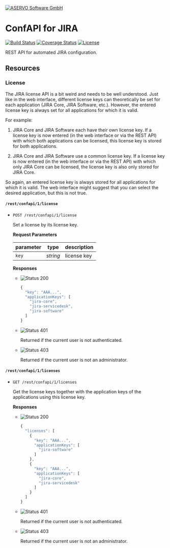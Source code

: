 [![ASERVO Software GmbH](https://aservo.github.io/img/aservo_atlassian_banner.png)](https://www.aservo.com/en/atlassian)

ConfAPI for JIRA
================

[![Build Status](https://api.travis-ci.org/aservo/jira-confapi-plugin.svg?branch=master)](https://travis-ci.org/aservo/jira-confapi-plugin)
[![Coverage Status](https://coveralls.io/repos/github/aservo/jira-confapi-plugin/badge.svg?branch=master)](https://coveralls.io/github/aservo/jira-confapi-plugin?branch=master)
[![License](https://img.shields.io/badge/License-BSD%203--Clause-blue.svg)](https://opensource.org/licenses/BSD-3-Clause)

REST API for automated JIRA configuration.

Resources
---------

### License

The JIRA license API is a bit weird and needs to be well understood.
Just like in the web interface, different license keys can theoretically
be set for each application (JIRA Core, JIRA Software, etc.). However,
the entered license key is always set for all applications for which it
is valid.

For example:

1. JIRA Core and JIRA Software each have their own license key. If a
license key is now entered (in the web interface or via the REST API)
with which both applications can be licensed, this license key is stored
for both applications.

2. JIRA Core and JIRA Software use a common license key. If a license
key is now entered (in the web interface or via the REST API) with which
only JIRA Core can be licensed, the license key is also only stored for
JIRA Core.

So again, an entered license key is always stored for all applications
for which it is valid. The web interface might suggest that you can
select the desired application, but this is not true.

#### `/rest/confapi/1/license`

* `POST /rest/confapi/1/license`

  Set a license by its license key.

  __Request Parameters__

  | parameter | type     | description |
  | ----------| -------- | ----------- |
  | `key`     | _string_ | license key |

  __Responses__

  * ![Status 200][status-200]

    ```javascript
    {
      "key": "AAA...",
      "applicationKeys": [
        "jira-core",
        "jira-servicedesk",
        "jira-software"
      ]
    }
    ```

  * ![Status 401][status-401]

    Returned if the current user is not authenticated.

  * ![Status 403][status-403]

    Returned if the current user is not an administrator.

#### `/rest/confapi/1/licenses`

* `GET /rest/confapi/1/licenses`

  Get the license keys together with the application keys of the
  applications using this license key.

  __Responses__

  * ![Status 200][status-200]

    ```javascript
    {
      "licenses": [
        {
          "key": "AAA...",
          "applicationKeys": [
            "jira-software"
          ]
        },
        {
          "key": "AAA...",
          "applicationKeys": [
            "jira-core",
            "jira-servicedesk"
          ]
        }
      ]
    }
    ```

  * ![Status 401][status-401]

    Returned if the current user is not authenticated.

  * ![Status 403][status-403]

    Returned if the current user is not an administrator.

[status-200]: https://img.shields.io/badge/status-200-brightgreen.svg
[status-400]: https://img.shields.io/badge/status-400-red.svg
[status-401]: https://img.shields.io/badge/status-401-red.svg
[status-403]: https://img.shields.io/badge/status-403-red.svg
[status-404]: https://img.shields.io/badge/status-404-red.svg